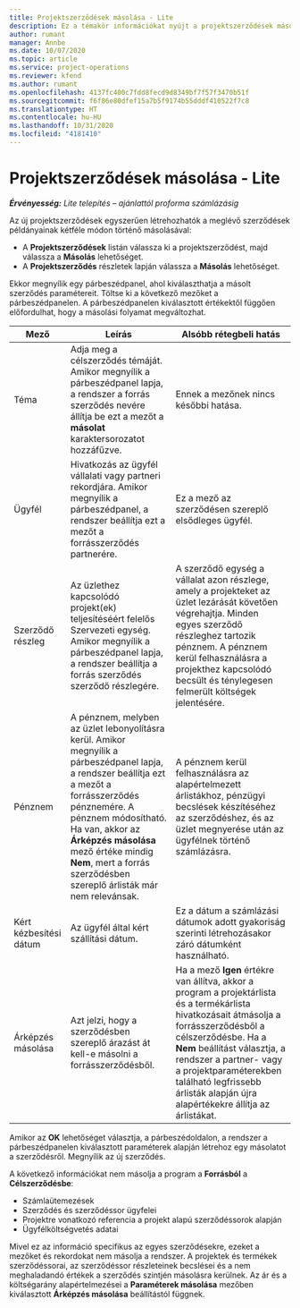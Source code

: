 ```yaml
---
title: Projektszerződések másolása - Lite
description: Ez a témakör információkat nyújt a projektszerződések másolásáról a Project Operations alkalmazásban.
author: rumant
manager: Annbe
ms.date: 10/07/2020
ms.topic: article
ms.service: project-operations
ms.reviewer: kfend
ms.author: rumant
ms.openlocfilehash: 4137fc400c7fdd8fecd9d8349bf7f57f3470b51f
ms.sourcegitcommit: f6f86e80dfef15a7b5f9174b55dddf410522f7c8
ms.translationtype: HT
ms.contentlocale: hu-HU
ms.lasthandoff: 10/31/2020
ms.locfileid: "4181410"
---
```

# <a name="copy-project-contracts---lite"></a>Projektszerződések másolása - Lite

_**Érvényesség:** Lite telepítés – ajánlattól proforma számlázásig_

Az új projektszerződések egyszerűen létrehozhatók a meglévő szerződések példányainak kétféle módon történő másolásával: 

  - A **Projektszerződések** listán válassza ki a projektszerződést, majd válassza a **Másolás** lehetőséget.
  - A **Projektszerződés** részletek lapján válassza a **Másolás** lehetőséget.

Ekkor megnyílik egy párbeszédpanel, ahol kiválaszthatja a másolt szerződés paramétereit. Töltse ki a következő mezőket a párbeszédpanelen. A párbeszédpanelen kiválasztott értékektől függően előfordulhat, hogy a másolási folyamat megváltozhat.

| **Mező** | **Leírás** | **Alsóbb rétegbeli hatás** |
| --- | --- | --- |
| Téma | Adja meg a célszerződés témáját. Amikor megnyílik a párbeszédpanel lapja, a rendszer a forrás szerződés nevére állítja be ezt a mezőt a **másolat** karaktersorozatot hozzáfűzve. | Ennek a mezőnek nincs későbbi hatása. |
| Ügyfél | Hivatkozás az ügyfél vállalati vagy partneri rekordjára. Amikor megnyílik a párbeszédpanel, a rendszer beállítja ezt a mezőt a forrásszerződés partnerére. | Ez a mező az szerződésen szereplő elsődleges ügyfél. |
| Szerződő részleg | Az üzlethez kapcsolódó projekt(ek) teljesítéséért felelős Szervezeti egység. Amikor megnyílik a párbeszédpanel lapja, a rendszer beállítja a forrás szerződés szerződő részlegére. | A szerződő egység a vállalat azon részlege, amely a projekteket az üzlet lezárását követően végrehajtja. Minden egyes szerződő részleghez tartozik pénznem. A pénznem kerül felhasználásra a projekthez kapcsolódó becsült és ténylegesen felmerült költségek jelentésére. |
| Pénznem | A pénznem, melyben az üzlet lebonyolításra kerül. Amikor megnyílik a párbeszédpanel lapja, a rendszer beállítja ezt a mezőt a forrásszerződés pénznemére. A pénznem módosítható. Ha van, akkor az **Árképzés másolása** mező értéke mindig **Nem**, mert a forrás szerződésben szereplő árlisták már nem relevánsak. | A pénznem kerül felhasználásra az alapértelmezett árlistákhoz, pénzügyi becslések készítéséhez az szerződéshez, és az üzlet megnyerése után az ügyfélnek történő számlázásra. |
| Kért kézbesítési dátum | Az ügyfél által kért szállítási dátum. | Ez a dátum a számlázási dátumok adott gyakoriság szerinti létrehozásakor záró dátumként használható. |
| Árképzés másolása | Azt jelzi, hogy a szerződésben szereplő árazást át kell-e másolni a forrásszerződésből. | Ha a mező **Igen** értékre van állítva, akkor a program a projektárlista és a termékárlista hivatkozásait átmásolja a forrásszerződésből a célszerződésbe. Ha a **Nem** beállítást választja, a rendszer a partner- vagy a projektparaméterekben található legfrissebb árlisták alapján újra alapértékekre állítja az árlistákat. |

Amikor az **OK** lehetőséget választja, a párbeszédoldalon, a rendszer a párbeszédpanelen kiválasztott paraméterek alapján létrehoz egy másolatot a szerződésről. Megnyílik az új szerződés.

A következő információkat nem másolja a program a **Forrásból** a **Célszerződésbe**:

  - Számlaütemezések
  - Szerződés és szerződéssor ügyfelei
  - Projektre vonatkozó referencia a projekt alapú szerződéssorok alapján
  - Ügyfélköltségvetés adatai

Mivel ez az információ specifikus az egyes szerződésekre, ezeket a mezőket és rekordokat nem másolja a rendszer. A projektek és termékek szerződéssorai, az szerződéssor részleteinek becslései és a nem meghaladandó értékek a szerződés szintjén másolásra kerülnek. Az ár és a költségarány alapértelmezései a **Paraméterek másolása** mezőben kiválasztott **Árképzés másolása** beállítástól függnek.
